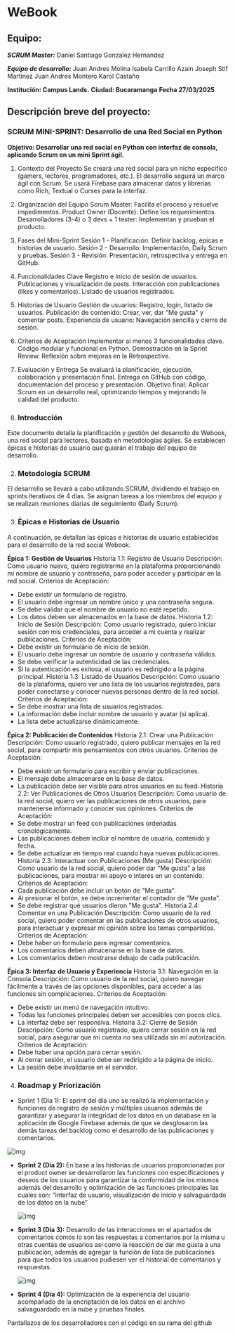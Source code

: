 # WeBook

## Equipo:

***SCRUM Master:***
Daniel Santiago Gonzalez Hernandez

***Equipo de desarrollo:***
Juan Andres Molina
Isabela Carrillo Azain
Joseph Stif Martinez
Juan Andres Montero
Karol Castaño







**Institución: Campus Lands.**
**Ciudad: Bucaramanga**
**Fecha 27/03/2025**



## Descripción breve del proyecto:
### SCRUM MINI-SPRINT: Desarrollo de una Red Social en Python

**Objetivo: Desarrollar una red social en Python con interfaz de consola, aplicando Scrum en un mini Sprint ágil.**

1. Contexto del Proyecto
  Se creará una red social para un nicho específico (gamers, lectores, programadores, etc.). El desarrollo seguirá un marco ágil con Scrum. Se usará Firebase para almacenar datos y librerías como Rich, Textual o Curses para la interfaz.
2. Organización del Equipo
Scrum Master: Facilita el proceso y resuelve impedimentos. Product Owner (Docente): Define los requerimientos. Desarrolladores (3-4) o 3 devs + 1 tester: Implementan y prueban el producto.
3. Fases del Mini-Sprint
  Sesión 1 - Planificación: Definir backlog, épicas e historias de usuario.
  Sesión 2 - Desarrollo: Implementación, Daily Scrum y pruebas.
  Sesión 3 - Revisión: Presentación, retrospectiva y entrega en GitHub.
4. Funcionalidades Clave
  Registro e inicio de sesión de usuarios. Publicaciones y visualización de posts. Interacción con publicaciones (likes y comentarios). Listado de usuarios registrados.
5. Historias de Usuario
Gestión de usuarios: Registro, login, listado de usuarios. Publicación de contenido: Crear, ver, dar "Me gusta" y comentar posts. Experiencia de usuario: Navegación sencilla y cierre de sesión.


6. Criterios de Aceptación
Implementar al menos 3 funcionalidades clave. Código modular y funcional en Python. Demostración en la Sprint Review. Reflexión sobre mejoras en la Retrospective.
7. Evaluación y Entrega
Se evaluará la planificación, ejecución, colaboración y presentación final.
Entrega en GitHub con código, documentación del proceso y presentación. Objetivo final: Aplicar Scrum en un desarrollo real, optimizando tiempos y mejorando la calidad del producto.




1. ### Introducción

  Este documento detalla la planificación y gestión del desarrollo de Webook, una red social para lectores, basada en metodologías ágiles. Se establecen épicas e historias de usuario que guiarán el trabajo del equipo de desarrollo.

2. ### Metodología SCRUM
  El desarrollo se llevará a cabo utilizando SCRUM, dividiendo el trabajo en sprints iterativos de 4 días. Se asignan tareas a los miembros del equipo y se realizan reuniones diarias de seguimiento (Daily Scrum).

3. ### Épicas e Historias de Usuario
  A continuación, se detallan las épicas e historias de usuario establecidas para el desarrollo de la red social Webook.

**Épica 1: Gestión de Usuarios**
Historia 1.1: Registro de Usuario
Descripción: Como usuario nuevo, quiero registrarme en la plataforma proporcionando mi nombre de usuario y contraseña, para poder acceder y participar en la red social.
Criterios de Aceptación:

- Debe existir un formulario de registro.
- El usuario debe ingresar un nombre único y una contraseña segura.
- Se debe validar que el nombre de usuario no esté repetido.
- Los datos deben ser almacenados en la base de datos.
Historia 1.2: Inicio de Sesión
Descripción: Como usuario registrado, quiero iniciar sesión con mis credenciales, para acceder a mi cuenta y realizar publicaciones.
Criterios de Aceptación:
- Debe existir un formulario de inicio de sesión.
- El usuario debe ingresar un nombre de usuario y contraseña válidos.
- Se debe verificar la autenticidad de las credenciales.
- Si la autenticación es exitosa, el usuario es redirigido a la página principal.
Historia 1.3: Listado de Usuarios
Descripción: Como usuario de la plataforma, quiero ver una lista de los usuarios registrados, para poder conectarse y conocer nuevas personas dentro de la red social.
Criterios de Aceptación:
- Se debe mostrar una lista de usuarios registrados.
- La información debe incluir nombre de usuario y avatar (si aplica).
- La lista debe actualizarse dinámicamente.

**Épica 2: Publicación de Contenidos**
Historia 2.1: Crear una Publicación
Descripción: Como usuario registrado, quiero publicar mensajes en la red social, para compartir mis pensamientos con otros usuarios.
Criterios de Aceptación:

- Debe existir un formulario para escribir y enviar publicaciones.
- El mensaje debe almacenarse en la base de datos.
- La publicación debe ser visible para otros usuarios en su feed.
Historia 2.2: Ver Publicaciones de Otros Usuarios
Descripción: Como usuario de la red social, quiero ver las publicaciones de otros usuarios, para mantenerse informado y conocer sus opiniones.
Criterios de Aceptación:
- Se debe mostrar un feed con publicaciones ordenadas cronológicamente.
- Las publicaciones deben incluir el nombre de usuario, contenido y fecha.
- Se debe actualizar en tiempo real cuando haya nuevas publicaciones.
Historia 2.3: Interactuar con Publicaciones (Me gusta)
Descripción: Como usuario de la red social, quiero poder dar "Me gusta" a las publicaciones, para mostrar mi apoyo o interés en un contenido.
Criterios de Aceptación:
- Cada publicación debe incluir un botón de "Me gusta".
- Al presionar el botón, se debe incrementar el contador de "Me gusta".
- Se debe registrar qué usuarios dieron "Me gusta".
Historia 2.4: Comentar en una Publicación
Descripción: Como usuario de la red social, quiero poder comentar en las publicaciones de otros usuarios, para interactuar y expresar mi opinión sobre los temas compartidos.
Criterios de Aceptación:
- Debe haber un formulario para ingresar comentarios.
- Los comentarios deben almacenarse en la base de datos.
- Los comentarios deben mostrarse debajo de cada publicación.

**Épica 3: Interfaz de Usuario y Experiencia**
Historia 3.1: Navegación en la Consola
Descripción: Como usuario de la red social, quiero navegar fácilmente a través de las opciones disponibles, para acceder a las funciones sin complicaciones.
Criterios de Aceptación:

- Debe existir un menú de navegación intuitivo.
- Todas las funciones principales deben ser accesibles con pocos clics.
- La interfaz debe ser responsiva.
Historia 3.2: Cierre de Sesión
Descripción: Como usuario registrado, quiero cerrar sesión en la red social, para asegurar que mi cuenta no sea utilizada sin mi autorización.
Criterios de Aceptación:
- Debe haber una opción para cerrar sesión.
- Al cerrar sesión, el usuario debe ser redirigido a la página de inicio.
- La sesión debe invalidarse en el servidor.





4. ### Roadmap y Priorización

  - Sprint 1 (Día 1): El sprint del día uno se realizó la implementación y funciones de registro de sesión y múltiples usuarios además de garantizar y asegurar la integridad de los datos en un database en la aplicación de Google Firebase además de que se desglosaron las demás tareas del backlog como el desarrollo de las publicaciones y comentarios.

  ![img](https://lh7-rt.googleusercontent.com/docsz/AD_4nXdXd9lwLfjnGOo5UUohw7VsgdRyAb1evDxvLTVlniereh2rnEGeSpGwDp6pVsr3viMrLtUFsxQR8itQBRPiMkJjcxBfFdKKmFC7uktc255rapWs9cfoUb6WroKbFcnnq-5VXao3?key=h1-kAncZPAX5eDXZq6A6YVlg)

  - **Sprint 2 (Día 2):** En base a las historias de usuarios proporcionadas por el product owner se desarrollaron las funciones con especificaciones y deseos de los usuarios para garantizar la conformidad de los mismos además del desarrollo y optimización de las funciones principales las cuales son: “interfaz de usuario, visualización de inicio y salvaguardado de los datos en la nube”

    ![img](https://lh7-rt.googleusercontent.com/docsz/AD_4nXfNeR-e3rL_s4A2C56AzrGc1kd9-nV9228cOtyBnimXuD-Ox_fcWaurS_jfStc95fMSIOVS8EyGpUJfr28Mk5Ihovy0evqTfcQQ-BGzntIeTfUNhbWTs4418wefsPgpMDnFgsEZ?key=h1-kAncZPAX5eDXZq6A6YVlg)

  - **Sprint 3 (Día 3):** Desarrollo de las interacciones en el apartados de comentarios comos lo son las respuestas a comentarios por la misma u otras cuentas de usuarios así como la reacción de dar me gusta a una publicación, además de agregar la función de lista de publicaciones para que todos los usuarios pudiesen ver el historial de comentarios y respuestas.

    <img src="https://lh7-rt.googleusercontent.com/docsz/AD_4nXeQskmeDyAX1bxhOPTT8MhQHbasEloDcRf6j5ahr1SaYE9xNSOTJv9oCWK0Zhp4upwTE02UBUZbZ1ZmcBbtXi5T2s-ucSUuiHsyw-UHwka5G4w1Oz_L-pS0W9vhVDZIUcpJL3usTg?key=h1-kAncZPAX5eDXZq6A6YVlg" alt="img" />

  - **Sprint 4 (Día 4):** Optimización de la experiencia del usuario acompañado de la encriptación de los datos en el archivo salvaguardado en la nube y pruebas finales.


Pantallazos de los desarrolladores con el código en su rama del github

